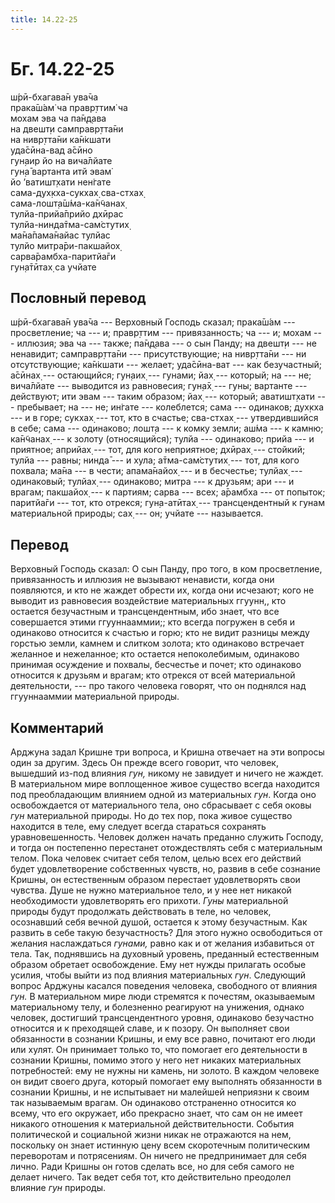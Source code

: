 ```yaml
---
title: 14.22-25
---
```


# Бг. 14.22-25
ш́рӣ-бхагава̄н ува̄ча<br/>
прака̄ш́ам̇ ча правр̣ттим̇ ча<br/>
мохам эва ча па̄н̣д̣ава<br/>
на двешт̣и самправр̣тта̄ни<br/>
на нивр̣тта̄ни ка̄н̇кшати<br/>
уда̄сӣна-вад а̄сӣно<br/>
гун̣аир йо на вича̄лйате<br/>
гун̣а̄ вартанта итй эвам̇<br/>
йо ’ватишт̣хати нен̇гате<br/>
сама-дух̣кха-сукхах̣ сва-стхах̣<br/>
сама-лошт̣а̄ш́ма-ка̄н̃чанах̣<br/>
тулйа-прийа̄прийо дхӣрас<br/>
тулйа-нинда̄тма-сам̇стутих̣<br/>
ма̄на̄пама̄найас тулйас<br/>
тулйо митра̄ри-пакшайох̣<br/>
сарва̄рамбха-паритйа̄ги<br/>
гун̣а̄тӣтах̣ са учйате
## Пословный перевод

ш́рӣ-бхагава̄н ува̄ча --- Верховный Господь сказал; прака̄ш́ам ---
просветление; ча --- и; правр̣ттим --- привязанность; ча --- и; мохам ---
иллюзия; эва ча --- также; па̄н̣д̣ава --- о сын Панду; на двешт̣и --- не
ненавидит; самправр̣тта̄ни --- присутствующие; на нивр̣тта̄ни --- ни
отсутствующие; ка̄н̇кшати --- желает; уда̄сӣна-ват --- как безучастный;
а̄сӣнах̣ --- остающийся; гун̣аих̣ --- гунами; йах̣ --- который; на --- не;
вича̄лйате --- выводится из равновесия; гун̣а̄х̣ --- гуны; вартанте ---
действуют; ити эвам --- таким образом; йах̣ --- который; аватишт̣хати ---
пребывает; на --- не; ин̇гате --- колеблется; сама --- одинаков; дух̣кха
--- и в горе; сукхах̣ --- тот, кто в счастье; сва-стхах̣ --- утвердившийся
в себе; сама --- одинаково; лошт̣а --- к комку земли; аш́ма --- к камню;
ка̄н̃чанах̣ --- к золоту (относящийся); тулйа --- одинаково; прийа --- и
приятное; априйах̣ --- тот, для кого неприятное; дхӣрах̣ --- стойкий;
тулйа --- равны; нинда̄ --- и хула; а̄тма-сам̇стутих̣ --- тот, для кого
похвала; ма̄на --- в чести; апама̄найох̣ --- и в бесчестье; тулйах̣ ---
одинаковый; тулйах̣ --- одинаково; митра --- к друзьям; ари --- и врагам;
пакшайох̣ --- к партиям; сарва --- всех; а̄рамбха --- от попыток;
паритйа̄ги --- тот, кто отрекся; гун̣а-атӣтах̣ --- трансцендентный к гунам
материальной природы; сах̣ --- он; учйате --- называется.

## Перевод

Верховный Господь сказал: О сын Панду, про того, в ком просветление,
привязанность и иллюзия не вызывают ненависти, когда они появляются, и
кто не жаждет обрести их, когда они исчезают; кого не выводит из
равновесия воздействие материальных ггуунн,, кто остается безучастным и
трансцендентным, ибо знает, что все совершается этими ггууннааммии;; кто
всегда погружен в себя и одинаково относится к счастью и горю; кто не
видит разницы между горстью земли, камнем и слитком золота; кто
одинаково встречает желанное и нежеланное; кто остается непоколебимым,
одинаково принимая осуждение и похвалы, бесчестье и почет; кто одинаково
относится к друзьям и врагам; кто отрекся от всей материальной
деятельности, --- про такого человека говорят, что он поднялся над
ггууннааммии материальной природы.

## Комментарий

Арджуна задал Кришне три вопроса, и Кришна отвечает на эти вопросы один
за другим. Здесь Он прежде всего говорит, что человек, вышедший из-под
влияния *гун,* никому не завидует и ничего не жаждет. В материальном
мире воплощенное живое существо всегда находится под преобладающим
влиянием одной из материальных *гун*. Когда оно освобождается от
материального тела, оно сбрасывает с себя оковы *гун* материальной
природы. Но до тех пор, пока живое существо находится в теле, ему
следует всегда стараться сохранять уравновешенность. Человек должен
начать преданно служить Господу, и тогда он постепенно перестанет
отождествлять себя с материальным телом. Пока человек считает себя
телом, целью всех его действий будет удовлетворение собственных чувств,
но, развив в себе сознание Кришны, он естественным образом перестает
удовлетворять свои чувства. Душе не нужно материальное тело, и у нее нет
никакой необходимости удовлетворять его прихоти. *Гуны* материальной
природы будут продолжать действовать в теле, но человек, осознавший себя
вечной душой, остается к этому безучастным. Как развить в себе такую
безучастность? Для этого нужно освободиться от желания наслаждаться
*гунами,* равно как и от желания избавиться от тела. Так, поднявшись на
духовный уровень, преданный естественным образом обретает освобождение.
Ему нет нужды прилагать особые усилия, чтобы выйти из под влияния
материальных *гун*. Следующий вопрос Арджуны касался поведения человека,
свободного от влияния *гун.* В материальном мире люди стремятся к
почестям, оказываемым материальному телу, и болезненно реагируют на
унижения, однако человек, достигший трансцендентного уровня, одинаково
безучастно относится и к преходящей славе, и к позору. Он выполняет свои
обязанности в сознании Кришны, и ему все равно, почитают его люди или
хулят. Он принимает только то, что помогает его деятельности в сознании
Кришны, помимо этого у него нет никаких материальных потребностей: ему
не нужны ни камень, ни золото. В каждом человеке он видит своего друга,
который помогает ему выполнять обязанности в сознании Кришны, и не
испытывает ни малейшей неприязни к своим так называемым врагам. Он
одинаково отстраненно относится ко всему, что его окружает, ибо
прекрасно знает, что сам он не имеет никакого отношения к материальной
действительности. События политической и социальной жизни никак не
отражаются на нем, поскольку он знает истинную цену всем скоротечным
политическим переворотам и потрясениям. Он ничего не предпринимает для
себя лично. Ради Кришны он готов сделать все, но для себя самого не
делает ничего. Так ведет себя тот, кто действительно преодолел влияние
*гун* природы.
